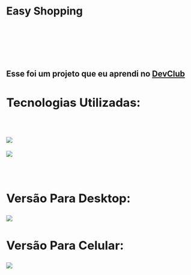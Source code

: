 <h1>Easy Shopping<h1/>
<br>
<br>
<h2>Esse foi um projeto que eu aprendi no <a href="http://www.rodolfomori.com.br/devclub">DevClub<a/><h2/>
   <h2>Tecnologias Utilizadas:</h2><br>
  <p><img src="https://img.shields.io/badge/HTML5-E34F26?style=for-the-badge&logo=html5&logoColor=white"></p>
  <p><img src="https://img.shields.io/badge/CSS-239120?&style=for-the-badge&logo=css3&logoColor=white"></p>
  <br>
 <h2>Versão Para Desktop:</h2> 
<img src="https://github.com/edgarsousa21/easy-shopping/blob/master/img/Cellgirl_pc.png?raw=true"> 
  
<h2>Versão Para Celular:</h2> 
<img src="https://github.com/edgarsousa21/easy-shopping/blob/master/img/Cellgirl_cel.png?raw=true">
